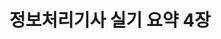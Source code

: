 ---
layout: post
title: "정보처리기사 실기 요약 4장"
comments: true
description: ""
keywords: ""
tags : [정보처리기사 실기]
---